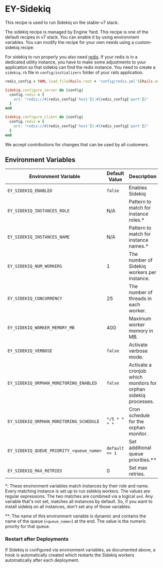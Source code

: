 # EY-Sidekiq 

This recipe is used to run Sidekiq on the stable-v7 stack.

The sidekiq recipe is managed by Engine Yard.
This recipe is one of the default recipes in v7 stack. You can enable it by using environment variables.
You can modify the recipe for your own needs using a custom-sidekiq recipe.

For sidekiq to run properly you also need [redis](https://github.com/engineyard/ey-cookbooks-stable-v7/tree/next-release/cookbooks/ey-redis). If your redis is in a dedicated utility instance, you have to make some adjustments to your application so that sidekiq can find the redis instance. You need to create a `sidekiq.rb` file in `config/initializers` folder of your rails application.

```ruby
redis_config = YAML.load_file(Rails.root + 'config/redis.yml')[Rails.env]

Sidekiq.configure_server do |config|
  config.redis = {
    url: "redis://#{redis_config['host']}:#{redis_config['port']}"
  }
end

Sidekiq.configure_client do |config|
  config.redis = {
    url: "redis://#{redis_config['host']}:#{redis_config['port']}"
  }
end
```

We accept contributions for changes that can be used by all customers.

## Environment Variables

| Environment Variable                     | Default Value  | Description                                                     |
| ---------------------------------------- | -------------- | --------------------------------------------------------------- |
| `EY_SIDEKIQ_ENABLED`                     | `false`        | Enables Sidekiq                                                 |
| `EY_SIDEKIQ_INSTANCES_ROLE`              | N/A            | Pattern to match for instance roles.*                           |
| `EY_SIDEKIQ_INSTANCES_NAME`              | N/A            | Pattern to match for instance names.*                           |
| `EY_SIDEKIQ_NUM_WORKERS`                 | 1              | The number of Sidekiq workers per instance.                     |
| `EY_SIDEKIQ_CONCURRENCY`                 | 25             | The number of threads in each worker.                           |
| `EY_SIDEKIQ_WORKER_MEMORY_MB`            | 400            | Maximum worker memory in MB.                                    |
| `EY_SIDEKIQ_VERBOSE`                     | `false`        | Activate verbose mode.                                          |
| `EY_SIDEKIQ_ORPHAN_MONITORING_ENABLED`   | `false`        | Activate a cronjob which monitors for orphan sidekiq processes. |
| `EY_SIDEKIQ_ORPHAN_MONITORING_SCHEDULE`  | `*/5 * * * *`  | Cron schedule for the orphan monitor.                           |
| `EY_SIDEKIQ_QUEUE_PRIORITY_<queue_name>` | `default => 1` | Set additional queue priorities.**                              |
| `EY_SIDEKIQ_MAX_RETRIES`                 | 0              | Set max retries.                         |

*: These environment variables match instances by their role and name.
   Every matching instance is set up to run sidekiq workers.
   The values are regular expressions.
   The two matches are combined via a logical `and`.
   Any variable that's not set, matches all instances by default.
   So, if you want to install sidekiq on all instances, don't set any of those variables.

**: The name of this environment variable is dynamic and contains 
    the name of the queue (`<queue_name>`) at the end.
    The value is the numeric priority for that queue.

### Restart after Deployments

If Sidekiq is configured via environment variables, as documented above,
a hook is automatically created which restarts the Sidekiq workers automatically
after each deployment.